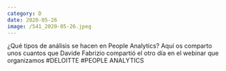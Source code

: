 ```yaml
--- 
category: D 
date: 2020-05-26 
image: /541_2020-05-26.jpeg 
--- 
```


¿Qué tipos de análisis se hacen en People Analytics? Aquí os comparto unos cuantos que Davide Fabrizio compartió el otro día en el webinar que organizamos #DELOITTE #PEOPLE ANALYTICS